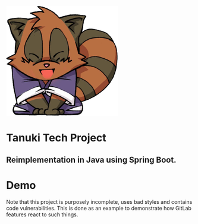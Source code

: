 ![alt text](src/main/resources/public/tanuki_anime.png)

# Tanuki Tech Project
## Reimplementation in Java using Spring Boot.
# Demo


Note that this project is purposely incomplete, uses bad styles and contains 
code vulnerabilities.  This is done as an example to demonstrate how GitLab 
features react to such things. 
